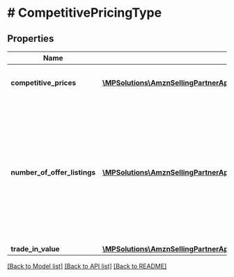 # # CompetitivePricingType

## Properties

Name | Type | Description | Notes
------------ | ------------- | ------------- | -------------
**competitive_prices** | [**\MPSolutions\AmznSellingPartnerApi\Models\ProductPricing\CompetitivePriceType[]**](CompetitivePriceType.md) | A list of competitive pricing information. |
**number_of_offer_listings** | [**\MPSolutions\AmznSellingPartnerApi\Models\ProductPricing\OfferListingCountType[]**](OfferListingCountType.md) | The number of active offer listings for the item that was submitted. The listing count is returned by condition, one for each listing condition value that is returned. |
**trade_in_value** | [**\MPSolutions\AmznSellingPartnerApi\Models\ProductPricing\MoneyType**](MoneyType.md) |  | [optional]

[[Back to Model list]](../../README.md#models) [[Back to API list]](../../README.md#endpoints) [[Back to README]](../../README.md)
